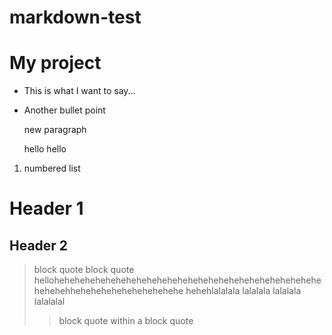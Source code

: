 markdown-test
=============

# My project

* This is what I want to say...
* Another bullet point

  new paragraph
  
  hello hello
  
1. numbered list

# Header 1
## Header 2

> block quote block quote hellohehehehehehehehehehehehehehehehehehehehehehehehehehehehehehhehehehehehehehehehehe hehehlalalala lalalala lalalala lalalalal
>> block quote within a block quote 
